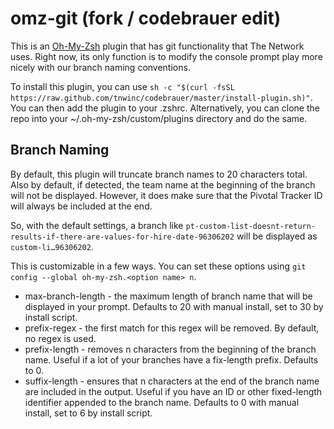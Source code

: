 # omz-git (fork / codebrauer edit)

This is an [Oh-My-Zsh](https://github.com/robbyrussell/oh-my-zsh) plugin that has git functionality that The Network uses. Right now, its only function is to modify the console prompt play more nicely with our branch naming conventions.

To install this plugin, you can use `sh -c "$(curl -fsSL https://raw.github.com/tnwinc/codebrauer/master/install-plugin.sh)"`. You can then add the plugin to your .zshrc. Alternatively, you can clone the repo into your ~/.oh-my-zsh/custom/plugins directory and do the same.

## Branch Naming

By default, this plugin will truncate branch names to 20 characters total. Also by default, if detected, the team name at the beginning of the branch will not be displayed. However, it does make sure that the Pivotal Tracker ID will always be included at the end.

So, with the default settings, a branch like `pt-custom-list-doesnt-return-results-if-there-are-values-for-hire-date-96306202` will be displayed as `custom-li…96306202`.

This is customizable in a few ways. You can set these options using 
`git config --global oh-my-zsh.<option name> n`.

* max-branch-length - the maximum length of branch name that will be displayed in your prompt. Defaults to 20 with manual install, set to 30 by install script.
* prefix-regex - the first match for this regex will be removed. By default, no regex is used.
* prefix-length - removes n characters from the beginning of the branch name. Useful if a lot of your branches have a fix-length prefix. Defaults to 0.
* suffix-length - ensures that n characters at the end of the branch name are included in the output. Useful if you have an ID or other fixed-length identifier appended to the branch name. Defaults to 0 with manual install, set to 6 by install script.
